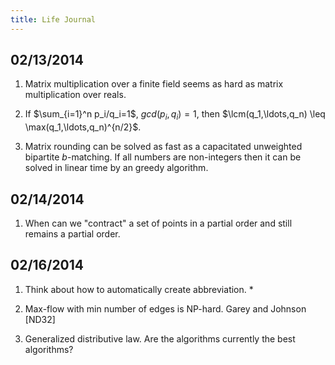 ```yaml
---
title: Life Journal
---
```


## 02/13/2014

1. Matrix multiplication over a finite field seems as hard as matrix multiplication over reals.
 
2. If $\sum_{i=1}^n p_i/q_i=1$, $gcd(p_i,q_i)=1$, then $\lcm(q_1,\ldots,q_n) \leq \max(q_1,\ldots,q_n)^{n/2}$.

3. Matrix rounding can be solved as fast as a capacitated unweighted bipartite $b$-matching. If all numbers are non-integers then it can be solved in linear time by an greedy algorithm.

## 02/14/2014

1. When can we "contract" a set of points in a partial order and still remains a partial order.

## 02/16/2014

1. Think about how to automatically create abbreviation. *

2. Max-flow with min number of edges is NP-hard. Garey and Johnson [ND32]

3. Generalized distributive law. Are the algorithms currently the best algorithms?

